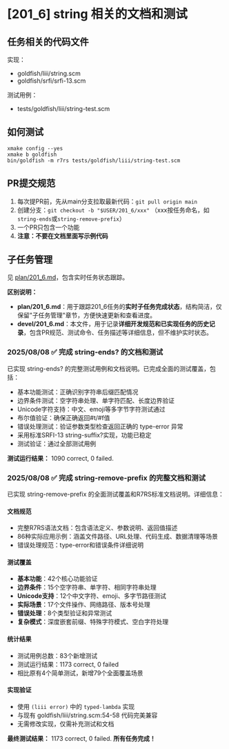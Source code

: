 # [201_6] string 相关的文档和测试

## 任务相关的代码文件
实现：
- goldfish/liii/string.scm
- goldfish/srfi/srfi-13.scm

测试用例：
- tests/goldfish/liii/string-test.scm

## 如何测试
```
xmake config --yes
xmake b goldfish
bin/goldfish -m r7rs tests/goldfish/liii/string-test.scm
```

## PR提交规范
1. 每次提PR前，先从main分支拉取最新代码：`git pull origin main`
2. 创建分支：`git checkout -b "$USER/201_6/xxx"` （xxx按任务命名，如`string-ends`或`string-remove-prefix`）
3. 一个PR只包含一个功能
4. **注意：不要在文档里面写示例代码**

## 子任务管理
见 [plan/201_6.md](./plan/201_6.md)，包含实时任务状态跟踪。

**区别说明：**
- **plan/201_6.md**：用于跟踪201_6任务的**实时子任务完成状态**，结构简洁，仅保留"子任务管理"章节，方便快速更新和查看进度。
- **devel/201_6.md**：本文件，用于记录**详细开发规范和已实现任务的历史记录**，包含PR规范、测试命令、任务描述等详细信息，但不维护实时状态。

### 2025/08/08 ✅ 完成 string-ends? 的文档和测试
已实现 string-ends? 的完整测试用例和文档说明。已完成全面的测试覆盖，包括：
- 基本功能测试：正确识别字符串后缀匹配情况
- 边界条件测试：空字符串处理、单字符匹配、长度边界验证
- Unicode字符支持：中文、emoji等多字节字符测试通过
- 布尔值验证：确保正确返回#t/#f值
- 错误处理测试：验证参数类型检查返回正确的 type-error 异常
- 采用标准SRFI-13 string-suffix?实现，功能已稳定
- 测试验证：通过全部测试用例

**测试运行结果：** 1090 correct, 0 failed.

### 2025/08/08 ✅ 完成 string-remove-prefix 的完整文档和测试
已实现 string-remove-prefix 的全面测试覆盖和R7RS标准文档说明。详细信息：

#### 文档规范
- 完整R7RS语法文档：包含语法定义、参数说明、返回值描述
- 86种实际应用示例：涵盖文件路径、URL处理、代码生成、数据清理等场景
- 错误处理规范：type-error和错误条件详细说明

#### 测试覆盖
- **基本功能**：42个核心功能验证
- **边界条件**：15个空字符串、单字符、相同字符串处理
- **Unicode支持**：12个中文字符、emoji、多字节路径测试
- **实际场景**：17个文件操作、网络路径、版本号处理
- **错误处理**：8个类型验证和异常测试
- **复杂模式**：深度嵌套前缀、特殊字符模式、空白字符处理

#### 统计结果
- 测试用例总数：83个新增测试
- 测试运行结果：1173 correct, 0 failed
- 相比原有4个简单测试，新增79个全面覆盖场景

#### 实现验证
- 使用 `(liii error)` 中的 `typed-lambda` 实现
- 与现有 goldfish/liii/string.scm:54-58 代码完美兼容
- 无需修改实现，仅需补充测试和文档

**最终测试结果：** 1173 correct, 0 failed. **所有任务完成！**